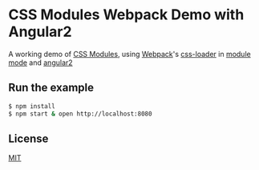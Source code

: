 # CSS Modules Webpack Demo with Angular2

A working demo of [CSS Modules], using [Webpack]'s [css-loader] in [module mode] and [angular2]

## Run the example

```bash
$ npm install
$ npm start & open http://localhost:8080
```

## License

[MIT]

[CSS Modules]: https://github.com/css-modules/css-modules
[Webpack]: http://webpack.github.io
[css-loader]: https://github.com/webpack/css-loader
[module mode]: https://github.com/webpack/css-loader/#css-modules
[MIT]: http://markdalgleish.mit-license.org
[angular2]: http://angular.io
